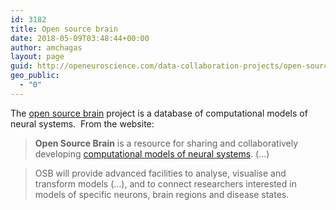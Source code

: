 ```yaml
---
id: 3182
title: Open source brain
date: 2018-05-09T03:48:44+00:00
author: amchagas
layout: page
guid: http://openeuroscience.com/data-collaboration-projects/open-source-brain-copy/
geo_public:
  - "0"
---
```

The [open source brain](http://www.opensourcebrain.org/) project is a database of computational models of neural systems.  From the website:

> **Open Source Brain** is a resource for sharing and collaboratively developing  <a href="http://en.wikipedia.org/wiki/Computational_neuroscience" target="_blank">computational models of neural systems</a>. (&#8230;)
  
> OSB will provide advanced facilities to analyse, visualise and transform models (&#8230;), and to connect researchers interested in models of specific neurons, brain regions and disease states.